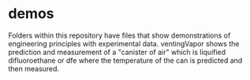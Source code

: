 # demos
Folders within this repository have files that show demonstrations of engineering principles with experimental data.
ventingVapor shows the prediction and measurement of a "canister of air" which is liquified difluoroethane or dfe where the temperature of the can is predicted and then measured.
